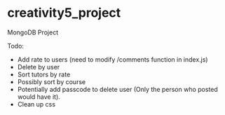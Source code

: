 # creativity5_project

MongoDB Project

Todo:
- Add rate to users (need to modify /comments function in index.js)
- Delete by user
- Sort tutors by rate
- Possibly sort by course
- Potentially add passcode to delete user (Only the person who posted would have it).
- Clean up css
